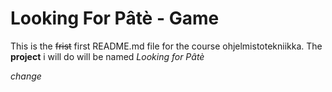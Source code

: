 # Looking For Pâtè - Game

This is the ~~frist~~ first README.md file for the course ohjelmistotekniikka.
The **project** i will do will be named *Looking for Pâtè*

*change*

